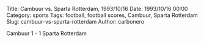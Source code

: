Title: Cambuur vs. Sparta Rotterdam, 1993/10/16
Date: 1993/10/16 00:00
Category: sports
Tags: football, football scores, Cambuur, Sparta Rotterdam
Slug: cambuur-vs-sparta-rotterdam
Author: carbonero


Cambuur 1 - 1 Sparta Rotterdam
